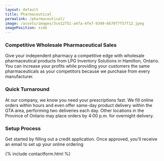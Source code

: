 ```yaml
---
layout: default
title: Pharmaceutical
permalink: /pharmaceutical/
image: /assets/images/3ce12751-a47a-4fe7-9349-6670f7f57f12.jpeg
imagePosition: side
---
```


### Competitive Wholesale Pharmaceutical Sales
Give your independent pharmacy a competitive edge with wholesale pharmaceutical products from LPG Inventory Solutions in Hamilton, Ontario. You can increase your profits while providing your customers the same pharmaceuticals as your competitors because we purchase from every manufacturer. 

### Quick Turnaround
At our company, we know you need your prescriptions fast. We fill online orders within hours and even offer same-day product delivery within the GTA area, performing two deliveries each day. Other locations in the Province of Ontario may place orders by 4:00 p.m. for overnight delivery.

### Setup Process
Get started by filling out a credit application. Once approved, you'll receive an email to set up your online ordering

{% include contactform.html %}